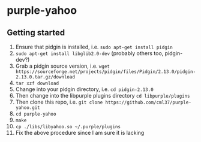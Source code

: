 # purple-yahoo

## Getting started
1. Ensure that pidgin is installed, i.e. `sudo apt-get install pidgin`
1. `sudo apt-get install libglib2.0-dev` (probably others too, pidgin-dev?)
1. Grab a pidgin source version, i.e. `wget https://sourceforge.net/projects/pidgin/files/Pidgin/2.13.0/pidgin-2.13.0.tar.gz/download`
1. `tar xzf download`
3. Change into your pidgin directory, i.e. `cd pidgin-2.13.0`
1. Then change into the libpurple plugins directory `cd libpurple/plugins`
1. Then clone this repo, i.e. `git clone https://github.com/cml37/purple-yahoo.git`
1. `cd purple-yahoo`
1. `make`
1. `cp ./libs/libyahoo.so ~/.purple/plugins`
1. Fix the above procedure since I am sure it is lacking
